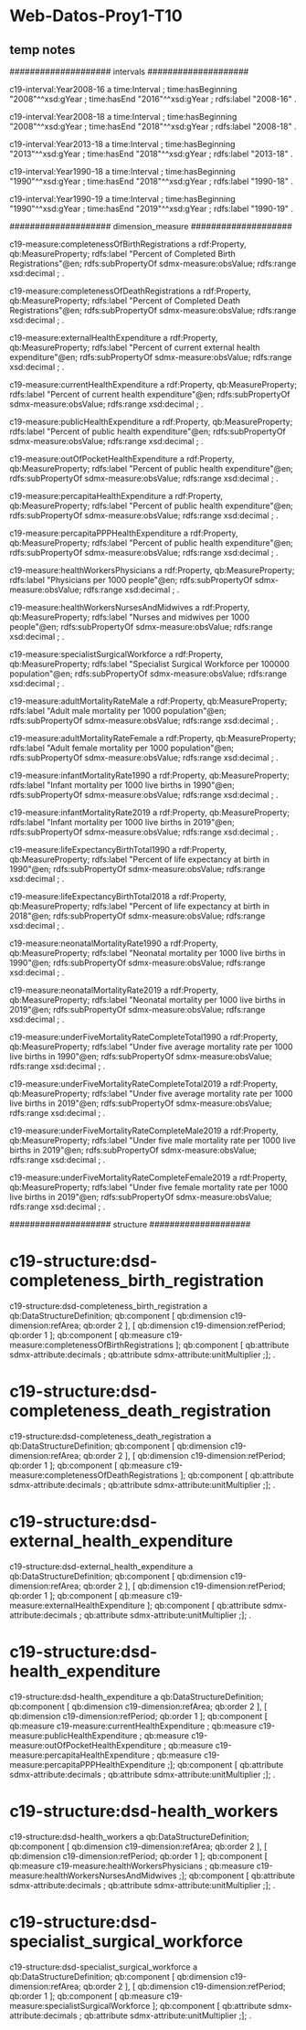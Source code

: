 # Web-Datos-Proy1-T10




## temp notes

#################### intervals ####################

c19-interval:Year2008-16 a time:Interval ;
    time:hasBeginning "2008"^^xsd:gYear ;
    time:hasEnd "2016"^^xsd:gYear ;
    rdfs:label "2008-16" .

c19-interval:Year2008-18 a time:Interval ;
    time:hasBeginning "2008"^^xsd:gYear ;
    time:hasEnd "2018"^^xsd:gYear ;
    rdfs:label "2008-18" .

c19-interval:Year2013-18 a time:Interval ;
    time:hasBeginning "2013"^^xsd:gYear ;
    time:hasEnd "2018"^^xsd:gYear ;
    rdfs:label "2013-18" .




c19-interval:Year1990-18 a time:Interval ;
    time:hasBeginning "1990"^^xsd:gYear ;
    time:hasEnd "2018"^^xsd:gYear ;
    rdfs:label "1990-18" .

c19-interval:Year1990-19 a time:Interval ;
    time:hasBeginning "1990"^^xsd:gYear ;
    time:hasEnd "2019"^^xsd:gYear ;
    rdfs:label "1990-19" .

#################### dimension_measure ####################


c19-measure:completenessOfBirthRegistrations  a rdf:Property, qb:MeasureProperty;
    rdfs:label "Percent of Completed Birth Registrations"@en;
    rdfs:subPropertyOf sdmx-measure:obsValue;
    rdfs:range xsd:decimal ;
    .

c19-measure:completenessOfDeathRegistrations  a rdf:Property, qb:MeasureProperty;
    rdfs:label "Percent of Completed Death Registrations"@en;
    rdfs:subPropertyOf sdmx-measure:obsValue;
    rdfs:range xsd:decimal ;
    .

c19-measure:externalHealthExpenditure  a rdf:Property, qb:MeasureProperty;
    rdfs:label "Percent of current external health expenditure"@en;
    rdfs:subPropertyOf sdmx-measure:obsValue;
    rdfs:range xsd:decimal ;
    .

c19-measure:currentHealthExpenditure  a rdf:Property, qb:MeasureProperty;
    rdfs:label "Percent of current health expenditure"@en;
    rdfs:subPropertyOf sdmx-measure:obsValue;
    rdfs:range xsd:decimal ;
    .

c19-measure:publicHealthExpenditure  a rdf:Property, qb:MeasureProperty;
    rdfs:label "Percent of public health expenditure"@en;
    rdfs:subPropertyOf sdmx-measure:obsValue;
    rdfs:range xsd:decimal ;
    .

c19-measure:outOfPocketHealthExpenditure  a rdf:Property, qb:MeasureProperty;
    rdfs:label "Percent of public health expenditure"@en;
    rdfs:subPropertyOf sdmx-measure:obsValue;
    rdfs:range xsd:decimal ;
    .

c19-measure:percapitaHealthExpenditure  a rdf:Property, qb:MeasureProperty;
    rdfs:label "Percent of public health expenditure"@en;
    rdfs:subPropertyOf sdmx-measure:obsValue;
    rdfs:range xsd:decimal ;
    .

c19-measure:percapitaPPPHealthExpenditure  a rdf:Property, qb:MeasureProperty;
    rdfs:label "Percent of public health expenditure"@en;
    rdfs:subPropertyOf sdmx-measure:obsValue;
    rdfs:range xsd:decimal ;
    .

c19-measure:healthWorkersPhysicians  a rdf:Property, qb:MeasureProperty;
    rdfs:label "Physicians per 1000 people"@en;
    rdfs:subPropertyOf sdmx-measure:obsValue;
    rdfs:range xsd:decimal ;
    .

c19-measure:healthWorkersNursesAndMidwives  a rdf:Property, qb:MeasureProperty;
    rdfs:label "Nurses and midwives per 1000 people"@en;
    rdfs:subPropertyOf sdmx-measure:obsValue;
    rdfs:range xsd:decimal ;
    .

c19-measure:specialistSurgicalWorkforce  a rdf:Property, qb:MeasureProperty;
    rdfs:label "Specialist Surgical Workforce per 100000 population"@en;
    rdfs:subPropertyOf sdmx-measure:obsValue;
    rdfs:range xsd:decimal ;
    .

c19-measure:adultMortalityRateMale  a rdf:Property, qb:MeasureProperty;
    rdfs:label "Adult male mortality per 1000 population"@en;
    rdfs:subPropertyOf sdmx-measure:obsValue;
    rdfs:range xsd:decimal ;
    .

c19-measure:adultMortalityRateFemale  a rdf:Property, qb:MeasureProperty;
    rdfs:label "Adult female mortality per 1000 population"@en;
    rdfs:subPropertyOf sdmx-measure:obsValue;
    rdfs:range xsd:decimal ;
    .

c19-measure:infantMortalityRate1990  a rdf:Property, qb:MeasureProperty;
    rdfs:label "Infant mortality per 1000 live births in 1990"@en;
    rdfs:subPropertyOf sdmx-measure:obsValue;
    rdfs:range xsd:decimal ;
    .

c19-measure:infantMortalityRate2019  a rdf:Property, qb:MeasureProperty;
    rdfs:label "Infant mortality per 1000 live births in 2019"@en;
    rdfs:subPropertyOf sdmx-measure:obsValue;
    rdfs:range xsd:decimal ;
    .

c19-measure:lifeExpectancyBirthTotal1990  a rdf:Property, qb:MeasureProperty;
    rdfs:label "Percent of life expectancy at birth in 1990"@en;
    rdfs:subPropertyOf sdmx-measure:obsValue;
    rdfs:range xsd:decimal ;
    .

c19-measure:lifeExpectancyBirthTotal2018  a rdf:Property, qb:MeasureProperty;
    rdfs:label "Percent of life expectancy at birth in 2018"@en;
    rdfs:subPropertyOf sdmx-measure:obsValue;
    rdfs:range xsd:decimal ;
    .

c19-measure:neonatalMortalityRate1990  a rdf:Property, qb:MeasureProperty;
    rdfs:label "Neonatal mortality per 1000 live births in 1990"@en;
    rdfs:subPropertyOf sdmx-measure:obsValue;
    rdfs:range xsd:decimal ;
    .

c19-measure:neonatalMortalityRate2019  a rdf:Property, qb:MeasureProperty;
    rdfs:label "Neonatal mortality per 1000 live births in 2019"@en;
    rdfs:subPropertyOf sdmx-measure:obsValue;
    rdfs:range xsd:decimal ;
    .

c19-measure:underFiveMortalityRateCompleteTotal1990  a rdf:Property, qb:MeasureProperty;
    rdfs:label "Under five average mortality rate per 1000 live births in 1990"@en;
    rdfs:subPropertyOf sdmx-measure:obsValue;
    rdfs:range xsd:decimal ;
    .

c19-measure:underFiveMortalityRateCompleteTotal2019  a rdf:Property, qb:MeasureProperty;
    rdfs:label "Under five average mortality rate per 1000 live births in 2019"@en;
    rdfs:subPropertyOf sdmx-measure:obsValue;
    rdfs:range xsd:decimal ;
    .

c19-measure:underFiveMortalityRateCompleteMale2019  a rdf:Property, qb:MeasureProperty;
    rdfs:label "Under five male mortality rate per 1000 live births in 2019"@en;
    rdfs:subPropertyOf sdmx-measure:obsValue;
    rdfs:range xsd:decimal ;
    .

c19-measure:underFiveMortalityRateCompleteFemale2019  a rdf:Property, qb:MeasureProperty;
    rdfs:label "Under five female mortality rate per 1000 live births in 2019"@en;
    rdfs:subPropertyOf sdmx-measure:obsValue;
    rdfs:range xsd:decimal ;
    .


#################### structure ####################
 # c19-structure:dsd-completeness_birth_registration
c19-structure:dsd-completeness_birth_registration a qb:DataStructureDefinition;
    qb:component
    [ qb:dimension c19-dimension:refArea;               qb:order 2 ],
    [ qb:dimension c19-dimension:refPeriod;               qb:order 1 ];
    qb:component
    [ qb:measure c19-measure:completenessOfBirthRegistrations ];
    qb:component
    [ qb:attribute sdmx-attribute:decimals ;
    qb:attribute sdmx-attribute:unitMultiplier ;];
.

 # c19-structure:dsd-completeness_death_registration
c19-structure:dsd-completeness_death_registration a qb:DataStructureDefinition;
    qb:component
    [ qb:dimension c19-dimension:refArea;               qb:order 2 ],
    [ qb:dimension c19-dimension:refPeriod;               qb:order 1 ];
    qb:component
    [ qb:measure c19-measure:completenessOfDeathRegistrations ];
    qb:component
    [ qb:attribute sdmx-attribute:decimals ;
    qb:attribute sdmx-attribute:unitMultiplier ;];
.

 # c19-structure:dsd-external_health_expenditure
c19-structure:dsd-external_health_expenditure a qb:DataStructureDefinition;
    qb:component
    [ qb:dimension c19-dimension:refArea;               qb:order 2 ],
    [ qb:dimension c19-dimension:refPeriod;               qb:order 1 ];
    qb:component
    [ qb:measure c19-measure:externalHealthExpenditure ];
    qb:component
    [ qb:attribute sdmx-attribute:decimals ;
    qb:attribute sdmx-attribute:unitMultiplier ;];
.

 # c19-structure:dsd-health_expenditure
c19-structure:dsd-health_expenditure a qb:DataStructureDefinition;
    qb:component
    [ qb:dimension c19-dimension:refArea;               qb:order 2 ],
    [ qb:dimension c19-dimension:refPeriod;               qb:order 1 ];
    qb:component
    [ qb:measure c19-measure:currentHealthExpenditure ; 
     qb:measure c19-measure:publicHealthExpenditure ;
     qb:measure c19-measure:outOfPocketHealthExpenditure ;
     qb:measure c19-measure:percapitaHealthExpenditure ;
     qb:measure c19-measure:percapitaPPPHealthExpenditure ;];
    qb:component
    [ qb:attribute sdmx-attribute:decimals ;
    qb:attribute sdmx-attribute:unitMultiplier ;];
.

 # c19-structure:dsd-health_workers
c19-structure:dsd-health_workers a qb:DataStructureDefinition;
    qb:component
    [ qb:dimension c19-dimension:refArea;               qb:order 2 ],
    [ qb:dimension c19-dimension:refPeriod;               qb:order 1 ];
    qb:component
    [ qb:measure c19-measure:healthWorkersPhysicians ; 
     qb:measure c19-measure:healthWorkersNursesAndMidwives ;];
    qb:component
    [ qb:attribute sdmx-attribute:decimals ;
    qb:attribute sdmx-attribute:unitMultiplier ;];
.

 # c19-structure:dsd-specialist_surgical_workforce
c19-structure:dsd-specialist_surgical_workforce a qb:DataStructureDefinition;
    qb:component
    [ qb:dimension c19-dimension:refArea;               qb:order 2 ],
    [ qb:dimension c19-dimension:refPeriod;               qb:order 1 ];
    qb:component
    [ qb:measure c19-measure:specialistSurgicalWorkforce ];
    qb:component
    [ qb:attribute sdmx-attribute:decimals ;
    qb:attribute sdmx-attribute:unitMultiplier ;];
.